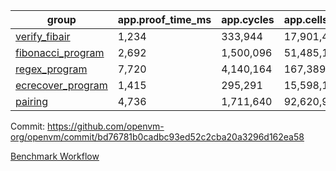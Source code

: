 | group | app.proof_time_ms | app.cycles | app.cells_used | leaf.proof_time_ms | leaf.cycles | leaf.cells_used |
| -- | -- | -- | -- | -- | -- | -- |
| [verify_fibair](https://github.com/openvm-org/openvm/blob/benchmark-results/benchmarks/verify_fibair-bd76781b0cadbc93ed52c2cba20a3296d162ea58.md) | 1,234 |  333,944 |  17,901,400 |- | - | - |
| [fibonacci_program](https://github.com/openvm-org/openvm/blob/benchmark-results/benchmarks/fibonacci-bd76781b0cadbc93ed52c2cba20a3296d162ea58.md) | 2,692 |  1,500,096 |  51,485,167 | 3,849 |  1,262,819 |  70,214,654 |
| [regex_program](https://github.com/openvm-org/openvm/blob/benchmark-results/benchmarks/regex-bd76781b0cadbc93ed52c2cba20a3296d162ea58.md) | 7,720 |  4,140,164 |  167,389,450 | 14,950 |  3,981,547 |  304,466,992 |
| [ecrecover_program](https://github.com/openvm-org/openvm/blob/benchmark-results/benchmarks/ecrecover-bd76781b0cadbc93ed52c2cba20a3296d162ea58.md) | 1,415 |  295,291 |  15,598,160 | 13,083 |  2,990,720 |  244,743,816 |
| [pairing](https://github.com/openvm-org/openvm/blob/benchmark-results/benchmarks/pairing-bd76781b0cadbc93ed52c2cba20a3296d162ea58.md) | 4,736 |  1,711,640 |  92,620,923 | 14,041 |  3,305,839 |  275,728,972 |


Commit: https://github.com/openvm-org/openvm/commit/bd76781b0cadbc93ed52c2cba20a3296d162ea58

[Benchmark Workflow](https://github.com/openvm-org/openvm/actions/runs/13954790794)
